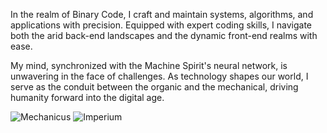 In the realm of Binary Code, I craft and maintain systems, algorithms, and applications with precision. Equipped with expert coding skills, I navigate both the arid back-end landscapes and the dynamic front-end realms with ease.

My mind, synchronized with the Machine Spirit's neural network, is unwavering in the face of challenges. As technology shapes our world, I serve as the conduit between the organic and the mechanical, driving humanity forward into the digital age.


![Mechanicus](https://static.wikia.nocookie.net/eswarhammer40k/images/4/4c/Adeptus_Mechanicus_Wallpaper_by_Kjiverx.jpg/revision/latest/scale-to-width-down/200?cb=20100405213013)
![Imperium]([https://i.pinimg.com/originals/ad/40/43/ad9899922980ca8cb69505262c846551.jpg](https://static.wikia.nocookie.net/eswarhammer40k/images/8/84/Aguilaimperial.jpg/revision/latest?cb=20091021202018))
